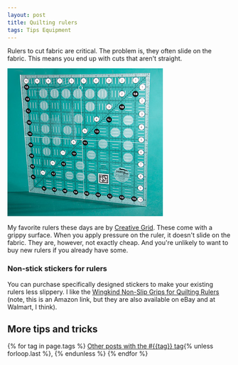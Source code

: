 ```yaml
---
layout: post
title: Quilting rulers
tags: Tips Equipment
---
```


Rulers to cut fabric are critical. The problem is, they often slide on the fabric. This means you end up with cuts that aren't straight.

![A square ruler 10.5 inch per side.](/images/creative-grids-ruler.jpg)

My favorite rulers these days are by [Creative Grid](https://creativegrids.com/). These come with a grippy surface. When you apply pressure on the ruler, it doesn't slide on the fabric. They are, however, not exactly cheap. And you're unlikely to want to buy new rulers if you already have some. 

### Non-stick stickers for rulers
You can purchase specifically designed stickers to make your existing rulers less slippery. I like the [Wingkind Non-Slip Grips for Quilting Rulers](https://www.amazon.ca/dp/B07L6TGMJJ?psc=1&ref=ppx_yo2ov_dt_b_product_details) (note, this is an Amazon link, but they are also available on eBay and at Walmart, I think).


## More tips and tricks

  {% for tag in page.tags %}
  <a class="post" href="/tag/{{tag}}">Other posts with the #{{tag}} tag</a>{% unless forloop.last %}, {% endunless %}
  {% endfor %}

